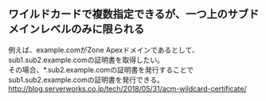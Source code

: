 ## ワイルドカードで複数指定できるが、一つ上のサブドメインレベルのみに限られる　　
例えば、example.comがZone Apexドメインであるとして、sub1.sub2.example.comの証明書を取得したい。  
その場合、*.sub2.example.comの証明書を発行することでsub1.sub2.example.comの証明書を発行できる。
http://blog.serverworks.co.jp/tech/2018/05/31/acm-wildcard-certificate/
